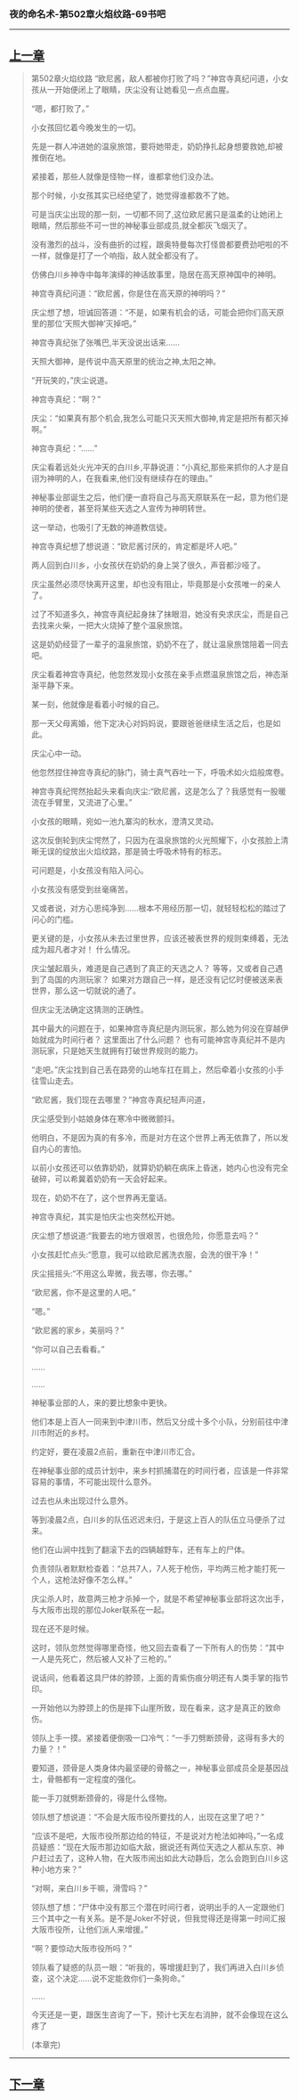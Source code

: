 ### 夜的命名术-第502章火焰纹路-69书吧

--------
[上一章](./f0e232903db13f172b4e73b63a064d27.md)
--------


>
>
>
>第502章火焰纹路
>“欧尼酱，敌人都被你打败了吗？”神宫寺真纪问道，小女孩从一开始便闭上了眼睛，庆尘没有让她看见一点点血腥。
>
>“嗯，都打败了。”
>
>小女孩回忆着今晚发生的一切。
>
>先是一群人冲进她的温泉旅馆，要将她带走，奶奶挣扎起身想要救她,却被推倒在地。
>
>紧接着，那些人就像是怪物一样，谁都拿他们没办法。
>
>那个时候，小女孩其实已经绝望了，她觉得谁都救不了她。
>
>可是当庆尘出现的那一刻，一切都不同了,这位欧尼酱只是温柔的让她闭上眼睛，然后那些不可一世的神秘事业部成员,就全都灰飞烟灭了。
>
>没有激烈的战斗，没有曲折的过程，跟奥特曼每次打怪兽都要费劲吧啦的不一样，就像是打了一个响指，敌人就全都没有了。
>
>仿佛白川乡神寺中每年演绎的神话故事里，隐居在高天原神国中的神明。
>
>神宫寺真纪问道：“欧尼酱，你是住在高天原的神明吗？”
>
>庆尘想了想，坦诚回答道：“不是，如果有机会的话，可能会把你们高天原里的那位‘天照大御神’灭掉吧。”
>
>神宫寺真纪张了张嘴巴,半天没说出话来……
>
>天照大御神，是传说中高天原里的统治之神,太阳之神。
>
>“开玩笑的，”庆尘说道。
>
>神宫寺真纪：“啊？”
>
>庆尘：“如果真有那个机会,我怎么可能只灭天照大御神,肯定是把所有都灭掉啊。”
>
>神宫寺真纪：“……”
>
>庆尘看着远处火光冲天的白川乡,平静说道：“小真纪,那些来抓你的人才是自诩为神明的人，在我看来,他们没有继续存在的理由。”
>
>神秘事业部诞生之后，他们便一直将自己与高天原联系在一起，意为他们是神明的使者，甚至将某些天选之人宣传为神明转世。
>
>这一举动，也吸引了无数的神道教信徒。
>
>神宫寺真纪想了想说道：“欧尼酱讨厌的，肯定都是坏人吧。”
>
>两人回到白川乡，小女孩伏在奶奶的身上哭了很久，声音都沙哑了。
>
>庆尘虽然必须尽快离开这里，却也没有阻止，毕竟那是小女孩唯一的亲人了。
>
>过了不知道多久，神宫寺真纪起身抹了抹眼泪，她没有央求庆尘，而是自己去找来火柴，一把大火烧掉了整个温泉旅馆。
>
>这是奶奶经营了一辈子的温泉旅馆，奶奶不在了，就让温泉旅馆陪着一同去吧。
>
>庆尘看着神宫寺真纪，他忽然发现小女孩在亲手点燃温泉旅馆之后，神态渐渐平静下来。
>
>某一刻，他就像是看着小时候的自己。
>
>那一天父母离婚，他下定决心对妈妈说，要跟爸爸继续生活之后，也是如此。
>
>庆尘心中一动。
>
>他忽然捏住神宫寺真纪的脉门，骑士真气吞吐一下，呼吸术如火焰般席卷。
>
>神宫寺真纪愕然抬起头来看向庆尘:“欧尼酱，这是怎么了？我感觉有一股暖流在手臂里，又流进了心里。”
>
>小女孩的眼睛，宛如一池九寨沟的秋水，澄清又灵动。
>
>这次反倒轮到庆尘愕然了，只因为在温泉旅馆的火光照耀下，小女孩脸上清晰无误的绽放出火焰纹路，那是骑士呼吸术特有的标志。
>
>可问题是，小女孩没有陷入问心。
>
>小女孩没有感受到丝毫痛苦。
>
>又或者说，对方心思纯净到……根本不用经历那一切，就轻轻松松的踏过了问心的门槛。
>
>更关键的是，小女孩从未去过里世界，应该还被表世界的规则束缚着，无法成为超凡者才对！
>什么情况。
>
>庆尘皱起眉头，难道是自己遇到了真正的天选之人？
>等等，又或者自己遇到了岛国的内测玩家？
>如果对方跟自己一样，是还没有记忆时便被送来表世界，那么这一切就说的通了。
>
>但庆尘无法确定这猜测的正确性。
>
>其中最大的问题在于，如果神宫寺真纪是内测玩家，那么她为何没在穿越伊始就成为时间行者？
>这里面出了什么问题？
>也有可能神宫寺真纪并不是内测玩家，只是她天生就拥有打破世界规则的能力。
>
>“走吧。”庆尘找到自己丢在路旁的山地车扛在肩上，然后牵着小女孩的小手往雪山走去。
>
>“欧尼酱，我们现在去哪里？”神宫寺真纪轻声问道，
>
>庆尘感受到小姑娘身体在寒冷中微微颤抖。
>
>他明白，不是因为真的有多冷，而是对方在这个世界上再无依靠了，所以发自内心的害怕。
>
>以前小女孩还可以依靠奶奶，就算奶奶躺在病床上昏迷，她内心也没有完全破碎，可以希冀着奶奶有一天会好起来。
>
>现在，奶奶不在了，这个世界再无童话。
>
>神宫寺真纪，其实是怕庆尘也突然松开她。
>
>庆尘想了想说道:“我要去的地方很艰苦，也很危险，你愿意去吗？”
>
>小女孩赶忙点头:“愿意，我可以给欧尼酱洗衣服，会洗的很干净！”
>
>庆尘摇摇头:“不用这么卑微，我去哪，你去哪。”
>
>“欧尼酱，你不是这里的人吧。”
>
>“嗯。”
>
>“欧尼酱的家乡，美丽吗？”
>
>“你可以自己去看看。”
>
>……
>
>……
>
>神秘事业部的人，来的要比想象中更快。
>
>他们本是上百人一同来到中津川市，然后又分成十多个小队，分别前往中津川市附近的乡村。
>
>约定好，要在凌晨2点前，重新在中津川市汇合。
>
>在神秘事业部的成员计划中，来乡村抓捕潜在的时间行者，应该是一件非常容易的事情，不可能出现什么意外。
>
>过去也从未出现过什么意外。
>
>等到凌晨2点，白川乡的队伍迟迟未归，于是这上百人的队伍立马便杀了过来。
>
>他们在山涧中找到了翻滚下去的四辆越野车，还有车上的尸体。
>
>负责领队者默默检查着：“总共7人，7人死于枪伤，平均两三枪才能打死一个人，这枪法好像不怎么样。”
>
>庆尘杀人时，故意两三枪才杀掉一个，就是不希望神秘事业部将这次出手，与大阪市出现的那位Joker联系在一起。
>
>现在还不是时候。
>
>这时，领队忽然觉得哪里奇怪，他又回去查看了一下所有人的伤势：“其中一人是先死亡，然后被人又补了三枪的。”
>
>说话间，他看着这具尸体的脖颈，上面的青紫伤痕分明还有人类手掌的指节印。
>
>一开始他以为脖颈上的伤是摔下山崖所致，现在看来，这才是真正的致命伤。
>
>领队上手一摸。紧接着便倒吸一口冷气：“一手刀劈断颈骨，这得有多大的力量？！”
>
>要知道，颈骨是人类身体内最坚硬的骨骼之一，神秘事业部成员全是基因战士，骨骼都有一定程度的强化。
>
>能一手刀就劈断颈骨的，得是什么怪物。
>
>领队想了想说道：“不会是大阪市役所要找的人，出现在这里了吧？”
>
>“应该不是吧，大阪市役所那边给的特征，不是说对方枪法如神吗，”一名成员疑惑：“现在大阪市那边如临大敌，据说还有两位天选之人都从东京、神户赶过去了，这种人物，在大阪市闹出如此大动静后，怎么会跑到白川乡这种小地方来？”
>
>“对啊，来白川乡干嘛，滑雪吗？”
>
>领队想了想：“尸体中没有那三个潜在时间行者，说明出手的人一定跟他们三个其中之一有关系。是不是Joker不好说，但我觉得还是得第一时间汇报大阪市役所，让他们派人来增援。”
>
>“啊？要惊动大阪市役所吗？”
>
>领队看了疑惑的队员一眼：“听我的，等增援赶到了，我们再进入白川乡侦查，这个决定……说不定能救你们一条狗命。”
>
>……
>
>今天还是一更，跟医生咨询了一下，预计七天左右消肿，就不会像现在这么疼了
>
>(本章完)
>
>

--------
[下一章](./031237ac618037ed9f1cc2e34aae3976.md)
--------
